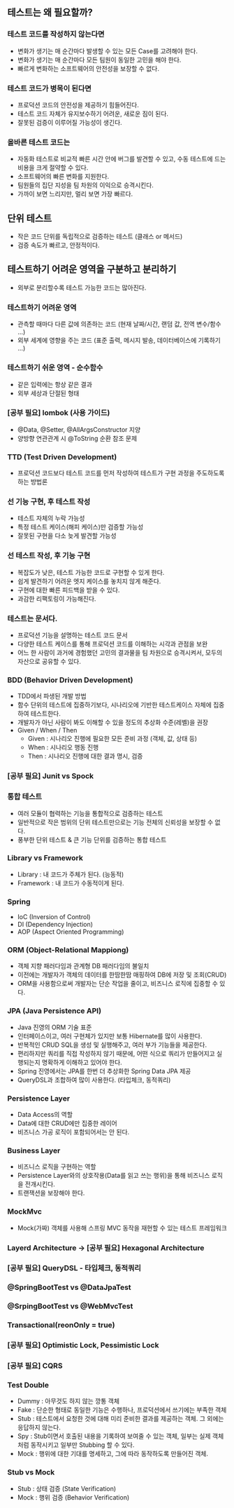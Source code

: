 ## 테스트는 왜 필요할까?

### 테스트 코드를 작성하지 않는다면
 - 변화가 생기는 매 순간마다 발생할 수 있는 모든 Case를 고려해야 한다.
 - 변화가 생기는 매 순간마다 모든 팀원이 동일한 고민을 해야 한다.
 - 빠르게 변화하는 소프트웨어의 안전성을 보장할 수 없다.

### 테스트 코드가 병목이 된다면
 - 프로덕션 코드의 안전성을 제공하기 힘들어진다.
 - 테스트 코드 자체가 유지보수하기 어려운, 새로운 짐이 된다.
 - 잘못된 검증이 이루어질 가능성이 생긴다.

### 올바른 테스트 코드는
 - 자동화 테스트로 비교적 빠른 시간 안에 버그를 발견할 수 있고, 수동 테스트에 드는 비용을 크게 절약할 수 있다.
 - 소프트웨어의 빠른 변화를 지원한다.
 - 팀원들의 집단 지성을 팀 차원의 이익으로 승격시킨다.
 - 가까이 보면 느리지만, 멀리 보면 가장 빠르다.


## 단위 테스트
- 작은 코드 단위를 독립적으로 검증하는 테스트 (클래스 or 메서드)
- 검증 속도가 빠르고, 안정적이다.


## 테스트하기 어려운 영역을 구분하고 분리하기
- 외부로 분리할수록 테스트 가능한 코드는 많아진다.

### 테스트하기 어려운 영역
- 관측할 때마다 다른 값에 의존하는 코드 (현재 날짜/시간, 랜덤 값, 전역 변수/함수 ...)
- 외부 세계에 영향을 주는 코드 (표준 출력, 메시지 발송, 데이터베이스에 기록하기 ...)

### 테스트하기 쉬운 영역 - 순수함수
- 같은 입력에는 항상 같은 결과
- 외부 세상과 단절된 형태

### [공부 필요] lombok (사용 가이드)
- @Data, @Setter, @AllArgsConstructor 지양
- 양방향 연관관계 시 @ToString 순환 참조 문제

### TTD (Test Driven Development)
- 프로덕션 코드보다 테스트 코드를 먼저 작성하여 테스트가 구현 과정을 주도하도록 하는 방법론

### 선 기능 구현, 후 테스트 작성
- 테스트 자체의 누락 가능성
- 특정 테스트 케이스(해피 케이스)만 검증할 가능성
- 잘못된 구현을 다소 늦게 발견할 가능성

### 선 테스트 작성, 후 기능 구현
- 복잡도가 낮은, 테스트 가능한 코드로 구현할 수 있게 한다.
- 쉽게 발견하기 어려운 엣지 케이스를 놓치지 않게 해준다.
- 구현에 대한 빠른 피드백을 받을 수 있다.
- 과감한 리팩토링이 가능해진다.

### 테스트는 문서다.
- 프로덕션 기능을 설명하는 테스트 코드 문서
- 다양한 테스트 케이스를 통해 프로덕션 코드를 이해하는 시각과 관점을 보완
- 어느 한 사람이 과거에 경험했던 고민의 결과물을 팀 차원으로 승격시켜서, 모두의 자산으로 공유할 수 있다.

### BDD (Behavior Driven Development)
- TDD에서 파생된 개발 방법
- 함수 단위의 테스트에 집중하기보다, 시나리오에 기반한 테스트케이스 자체에 집중하여 테스트한다.
- 개발자가 아닌 사람이 봐도 이해할 수 있을 정도의 추상화 수준(레벨)을 권장
- Given / When / Then
  - Given : 시나리오 진행에 필요한 모든 준비 과정 (객체, 값, 상태 등)
  - When : 시나리오 행동 진행
  - Then : 시나리오 진행에 대한 결과 명시, 검증

### [공부 필요] Junit vs Spock

### 통합 테스트
- 여러 모듈이 협력하는 기능을 통합적으로 검증하는 테스트
- 일반적으로 작은 범위의 단위 테스트만으로는 기능 전체의 신뢰성을 보장할 수 없다.
- 풍부한 단위 테스트 & 큰 기능 단위를 검증하는 통합 테스트

### Library vs Framework
- Library : 내 코드가 주체가 된다. (능동적)
- Framework : 내 코드가 수동적이게 된다.

### Spring
- IoC (Inversion of Control)
- DI (Dependency Injection)
- AOP (Aspect Oriented Programming)

### ORM (Object-Relational Mappiong)
- 객체 지향 패러다임과 관계형 DB 패러다임의 불일치
- 이전에는 개발자가 객체의 데이터를 한땀한땀 매핑하여 DB에 저장 및 조회(CRUD)
- ORM을 사용함으로써 개발자는 단순 작업을 줄이고, 비즈니스 로직에 집중할 수 있다.

### JPA (Java Persistence API) 
- Java 진영의 ORM 기술 표준
- 인터페이스이고, 여러 구현체가 있지만 보통 Hibernate를 많이 사용한다.
- 반복적인 CRUD SQL을 생성 및 실행해주고, 여러 부가 기능들을 제공한다.
- 편리하지만 쿼리를 직접 작성하지 않기 때문에, 어떤 식으로 쿼리가 만들어지고 실행되는지 명확하게 이해하고 있어야 한다.
- Spring 진영에서는 JPA를 한번 더 추상화한 Spring Data JPA 제공
- QueryDSL과 조합하여 많이 사용한다. (타입체크, 동적쿼리)

### Persistence Layer
- Data Access의 역할
- Data에 대한 CRUD에만 집중한 레이어
- 비즈니스 가공 로직이 포함되어서는 안 된다.

### Business Layer
- 비즈니스 로직을 구현하는 역할
- Persistence Layer와의 상호작용(Data를 읽고 쓰는 행위)을 통해 비즈니스 로직을 전개시킨다.
- 트랜잭션을 보장해야 한다.

### MockMvc
- Mock(가짜) 객체를 사용해 스프링 MVC 동작을 재현할 수 있는 테스트 프레임워크

### Layerd Architecture -> [공부 필요] Hexagonal Architecture

### [공부 필요] QueryDSL - 타입체크, 동적쿼리

### @SpringBootTest vs @DataJpaTest

### @SrpingBootTest vs @WebMvcTest

### Transactional(reonOnly = true)

### [공부 필요] Optimistic Lock, Pessimistic Lock

### [공부 필요] CQRS

### Test Double
- Dummy : 아무것도 하지 않는 깡통 객체
- Fake : 단순한 형태로 동일한 기능은 수행하나, 프로덕션에서 쓰기에는 부족한 객체
- Stub : 테스트에서 요청한 것에 대해 미리 준비한 결과를 제공하는 객체. 그 외에는 응답하지 않는다.
- Spy : Stub이면서 호출된 내용을 기록하여 보여줄 수 있는 객체, 일부는 실제 객체처럼 동작시키고 일부만 Stubbing 할 수 있다.
- Mock : 행위에 대한 기대를 명세하고, 그에 따라 동작하도록 만들어진 객체.

### Stub vs Mock
- Stub : 상태 검증 (State Verification)
- Mock : 행위 검증 (Behavior Verification)